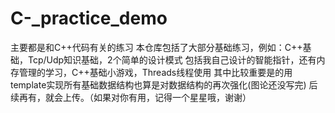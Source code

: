 # C-_practice_demo
主要都是和C++代码有关的练习
本仓库包括了大部分基础练习，例如：C++基础，Tcp/Udp知识基础，2个简单的设计模式
包括我自己设计的智能指针，还有内存管理的学习，C++基础小游戏，Threads线程使用
其中比较重要是的用template实现所有基础数据结构也算是对数据结构的再次强化(图论还没写完)
后续再有，就会上传。（如果对你有用，记得一个星星哦，谢谢）
